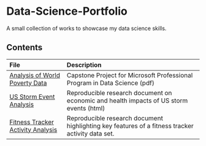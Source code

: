 # Data-Science-Portfolio
A small collection of works to showcase my data science skills.

## Contents
|File             |Description             |
|:----------------|:-----------------------|
|[Analysis of World Poverty Data](https://coxy-74.github.io/Data-Science-Portfolio/Microsoft/Analysis%20of%20World%20Poverty%20Data.pdf)|Capstone Project for Microsoft Professional Program in Data Science (pdf)|
|[US Storm Event Analysis](https://coxy-74.github.io/Data-Science-Portfolio/Coursera/Storm%20Analysis/Storm_Analysis.html)|Reproducible research document on economic and health impacts of US storm events (html)| 
|[Fitness Tracker Activity Analysis](ttps://coxy-74.github.io/Data-Science-Portfolio/Coursera/Fitness%20Tracker/Fitness-Tracker-Analysis.html)|Reproducible research document highlighting key features of a fitness tracker activity data set.|


